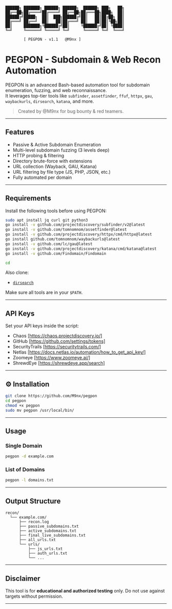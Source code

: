 
```
██████╗ ███████╗ ██████╗ ██████╗  ██████╗ ███╗   ██╗
██╔══██╗██╔════╝██╔════╝ ██╔══██╗██╔═══██╗████╗  ██║
██████╔╝█████╗  ██║  ███╗██████╔╝██║   ██║██╔██╗ ██║
██╔═══╝ ██╔══╝  ██║   ██║██╔═══╝ ██║   ██║██║╚██╗██║
██║     ███████╗╚██████╔╝██║     ╚██████╔╝██║ ╚████║
╚═╝     ╚══════╝ ╚═════╝ ╚═╝      ╚═════╝ ╚═╝  ╚═══╝

        [ PEGPON - v1.1   @M9nx ]
```


# PEGPON - Subdomain & Web Recon Automation

PEGPON is an advanced Bash-based automation tool for subdomain enumeration, fuzzing, and web reconnaissance.  
It leverages top-tier tools like `subfinder`, `assetfinder`, `ffuf`, `httpx`, `gau`, `waybackurls`, `dirsearch`, `katana`, and more.

>  Created by @M9nx for bug bounty & red teamers.

---

##  Features

-  Passive & Active Subdomain Enumeration
-  Multi-level subdomain fuzzing (3 levels deep)
-  HTTP probing & filtering
-  Directory brute-force with extensions
-  URL collection (Wayback, GAU, Katana)
-  URL filtering by file type (JS, PHP, JSON, etc.)
-  Fully automated per domain

---

##  Requirements

Install the following tools before using PEGPON:

```bash
sudo apt install jq curl git python3
go install -v github.com/projectdiscovery/subfinder/v2@latest
go install -v github.com/tomnomnom/assetfinder@latest
go install -v github.com/projectdiscovery/httpx/cmd/httpx@latest
go install github.com/tomnomnom/waybackurls@latest
go install -v github.com/lc/gau@latest
go install -v github.com/projectdiscovery/katana/cmd/katana@latest
go install -v github.com/Findomain/Findomain

````
```bash
cd 
```
Also clone:

* [`dirsearch`](https://github.com/maurosoria/dirsearch)

Make sure all tools are in your `$PATH`.

---

##  API Keys

Set your API keys inside the script:

* Chaos [https://chaos.projectdiscovery.io/]
* GitHub [https://github.com/settings/tokens]
* SecurityTrails [https://securitytrails.com/]
* Netlas [https://docs.netlas.io/automation/how_to_get_api_key/]
* Zoomeye [https://www.zoomeye.ai/]
* ShrewdEye [https://shrewdeye.app/search]

---

## ⚙ Installation

```bash
git clone https://github.com/M9nx/pegpon
cd pegpon
chmod +x pegpon
sudo mv pegpon /usr/local/bin/
```

---

##  Usage

### Single Domain

```bash
pegpon -d example.com
```

### List of Domains

```bash
pegpon -l domains.txt
```

---

##  Output Structure

```
recon/
  └── example.com/
      ├── recon.log
      ├── passive_subdomains.txt
      ├── active_subdomains.txt
      ├── final_live_subdomains.txt
      ├── all_urls.txt
      └── urls/
          ├── js_urls.txt
          ├── auth_urls.txt
          └── ...
```

---

##  Disclaimer

This tool is for **educational and authorized testing** only.
Do not use against targets without permission.

---





